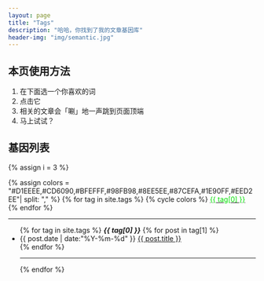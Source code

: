 ```yaml
---
layout: page
title: "Tags"
description: "哈哈，你找到了我的文章基因库"  
header-img: "img/semantic.jpg"  
---
```


## 本页使用方法

1. 在下面选一个你喜欢的词
2. 点击它
3. 相关的文章会「唰」地一声跳到页面顶端
4. 马上试试？

## 基因列表


<div id='tag_cloud'>
 {% assign i = 3 %}

 {% assign colors = "#D1EEEE,#CD6090,#BFEFFF,#98FB98,#8EE5EE,#87CEFA,#1E90FF,#EED2EE"| split: "," %}
{% for tag in site.tags %}
{% cycle colors %}
<a href="#{{ tag[0] }}" title="{{ tag[0] }}" rel="{{ tag[1].size }}"><font color= "{% cycle colors%} ">{{ tag[0] }} </font></a>
{% endfor %}
</div>
<hr>
<ul class="listing">
{% for tag in site.tags %}
  <i class="listing-seperator" id="{{ tag[0] }}"><b>{{ tag[0] }}</b></i>
{% for post in tag[1] %}
  <li class="listing-item">
  <time datetime="{{ post.date | date:"%Y-%m-%d" }}">{{ post.date | date:"%Y-%m-%d" }}</time>
  <a href="{{ post.url }}" title="{{ post.title }}">{{ post.title }}</a>
  </li>
{% endfor %}
  <hr>
{% endfor %}
</ul>

<script src="/media/js/jquery.tagcloud.js" type="text/javascript" charset="utf-8"></script> 
<script language="javascript">
$.fn.tagcloud.defaults = {
    size: {start: 1, end: 1, unit: 'em'},
      color: {start: '#f8e0e6', end: '#ff3333'}
};

$(function () {
    $('#tag_cloud a').tagcloud();
});
</script>
